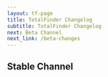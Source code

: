 ```yaml
---
layout: tf-page
title: TotalFinder Changelog
subtitle: TotalFinder Changelog
next: Beta Channel
next_link: /beta-changes
---
```


## Stable Channel

<div class="changelogx">&nbsp;</div>

<script type="text/javascript" charset="utf-8">
    $(function() {
        $('.changelogx').load('changelog.html #page');
    });
</script>